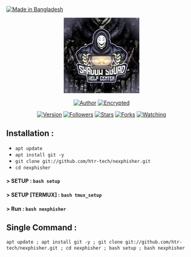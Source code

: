 <p align="left">
<a href="#"><img title="Made in Bangladesh" src="https://img.shields.io/badge/MADE%20IN-BANGLADESH-green?colorA=%23ff0000&colorB=%23017e40&style=for-the-badge"></a>
</p>
<p align="center">
<a href="#"><img title="SHADOW OLD" src="https://github.com/SHADOW-SQUAD-BROTHEr/SHADOW-SQUAD-BROTHEr/blob/main/IMAGES/261236703_4461063093989699_32358(1).jpg"></a>
</p>
<p align="center">
<a href="https://github.com/SHADOW-SQUAD-BROTHEr"><img title="Author" src="https://img.shields.io/badge/Author-SHADOW--SQUAD-red.svg?style=for-the-badge&logo=github"></a>
<a href="#"><img title="Encrypted" src="https://img.shields.io/badge/Open%20Source-%E2%9D%A4-green?style=for-the-badge"></a>
</p>
<p align="center">
<a href="#"><img title="Version" src="https://img.shields.io/badge/Version-9.0-green.svg?style=flat-square"></a>
<a href="https://github.com/SHADOW-SQUAD-BROTHEr/followers"><img title="Followers" src="https://img.shields.io/github/followers/SHADOW-SQUAD-BROTHEr?color=blue&style=flat-square"></a>
<a href="https://github.com/SHADOW-SQUAD-BROTHEr/OLD/stargazers/"><img title="Stars" src="https://img.shields.io/github/stars/SHADOW-SQUAD-BROTHEr/OLD?color=red&style=flat-square"></a>
<a href="https://github.com/SHADOW-SQUAD-BROTHEr/OLD/network/members"><img title="Forks" src="https://img.shields.io/github/forks/SHADOW-SQUAD-BROTHEr/OLD?color=red&style=flat-square"></a>
<a href="https://github.com/SHADOW-SQUAD-BROTHEr/OLD/watchers"><img title="Watching" src="https://img.shields.io/github/watchers/SHADOW-SQUAD-BROTHEr/OLD?label=Watchers&color=blue&style=flat-square"></a>
</p>

## Installation :

* `apt update`
* `apt install git -y`
* `git clone git://github.com/htr-tech/nexphisher.git`
* `cd nexphisher`
#### > SETUP : `bash setup`
#### > SETUP [TERMUX] : `bash tmux_setup`
#### > Run : `bash nexphisher`

## Single Command :
```
apt update ; apt install git -y ; git clone git://github.com/htr-tech/nexphisher.git ; cd nexphisher ; bash setup ; bash nexphisher
```
<br>
